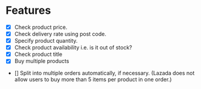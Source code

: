 # Features

- [x] Check product price.
- [x] Check delivery rate using post code.
- [x] Specify product quantity.
- [x] Check product availability i.e. is it out of stock?
- [x] Check product title
- [x] Buy multiple products
- [] Split into multiple orders automatically, if necessary. (Lazada does not allow users to buy more than 5 items per product in one order.)
